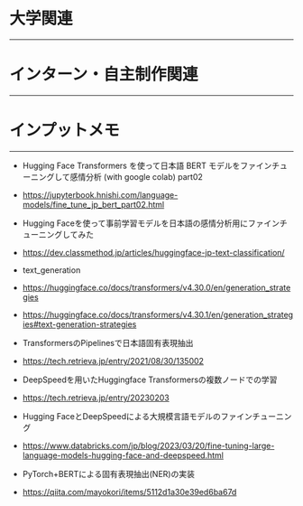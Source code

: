 # 大学関連
* * *
# インターン・自主制作関連
* * *
# インプットメモ
* * *
- Hugging Face Transformers を使って日本語 BERT モデルをファインチューニングして感情分析 (with google colab) part02
- https://jupyterbook.hnishi.com/language-models/fine_tune_jp_bert_part02.html

- Hugging Faceを使って事前学習モデルを日本語の感情分析用にファインチューニングしてみた
- https://dev.classmethod.jp/articles/huggingface-jp-text-classification/

- text_generation
- https://huggingface.co/docs/transformers/v4.30.0/en/generation_strategies
- https://huggingface.co/docs/transformers/v4.30.1/en/generation_strategies#text-generation-strategies

- TransformersのPipelinesで日本語固有表現抽出
- https://tech.retrieva.jp/entry/2021/08/30/135002

- DeepSpeedを用いたHuggingface Transformersの複数ノードでの学習
- https://tech.retrieva.jp/entry/20230203

- Hugging FaceとDeepSpeedによる大規模言語モデルのファインチューニング
- https://www.databricks.com/jp/blog/2023/03/20/fine-tuning-large-language-models-hugging-face-and-deepspeed.html

- PyTorch+BERTによる固有表現抽出(NER)の実装
- https://qiita.com/mayokori/items/5112d1a30e39ed6ba67d
